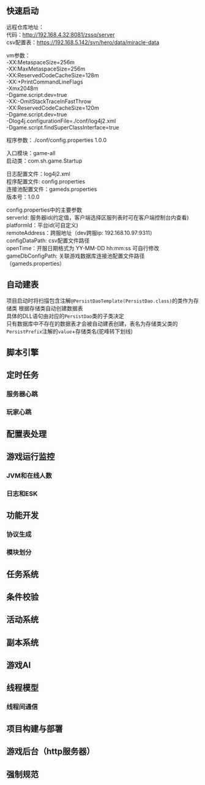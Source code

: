 ## 快速启动
远程仓库地址：  
代码：http://192.168.4.32:8081/zssq/server  
csv配置表：https://192.168.5.142/svn/hero/data/miracle-data

vm参数：  
-XX:MetaspaceSize=256m  
-XX:MaxMetaspaceSize=256m  
-XX:ReservedCodeCacheSize=128m  
-XX:+PrintCommandLineFlags  
-Xmx2048m  
-Dgame.script.dev=true  
-XX:-OmitStackTraceInFastThrow  
-XX:ReservedCodeCacheSize=120m  
-Dgame.script.dev=true  
-Dlog4j.configurationFile=./conf/log4j2.xml  
-Dgame.script.findSuperClassInterface=true    

程序参数：./conf/config.properties 1.0.0  

入口模块：game-all  
启动类：com.sh.game.Startup

日志配置文件：log4j2.xml  
程序配置文件: config.properties  
连接池配置文件：gameds.properties  
版本号：1.0.0  

config.properties中的主要参数  
serverId: 服务器id(约定值，客户端选择区服列表时可在客户端控制台内查看)  
platformId：平台id(可自定义)  
remoteAddress：跨服地址（dev跨服ip: 192.168.10.97:9311）   
configDataPath: csv配置文件路径  
openTime：开服日期格式为 YY-MM-DD hh:mm:ss 可自行修改  
gameDbConfigPath: 关联游戏数据库连接池配置文件路径（gameds.properties）  

## 自动建表
项目启动时将扫描包含注解`@PersistDaoTemplate(PersistDao.class)`的类作为存储类
根据存储类自动创建数据表  
具体的DLL语句由对应的`PersistDao`类的子类决定  
只有数据库中不存在的数据表才会被自动建表创建，表名为存储类父类的`PersistPrefix`注解的`value`+存储类名(驼峰转下划线)
  







## 脚本引擎


## 定时任务
### 服务器心跳
### 玩家心跳

## 配置表处理

## 游戏运行监控
### JVM和在线人数
### 日志和ESK

## 功能开发
### 协议生成
### 模块划分

## 任务系统

## 条件校验

## 活动系统

## 副本系统

## 游戏Al

## 线程模型

### 线程间通信

## 项目构建与部署


## 游戏后台（http服务器）


## 强制规范
<!-- // TODO 存储类命名规范 -->

